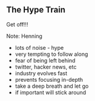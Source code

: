 ##  The Hype Train

Get off!!!

Note:
Henning

- lots of noise - hype
- very tempting to follow along
- fear of being left behind
- twitter, hacker news, etc
- industry evolves fast
- prevents focusing in-depth
- take a deep breath and let go
- if important will stick around
